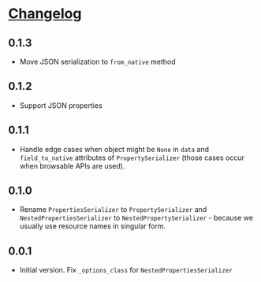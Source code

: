 # [Changelog](https://github.com/yola/drf-madprops)

## 0.1.3
* Move JSON serialization to `from_native` method

## 0.1.2
* Support JSON properties

## 0.1.1
* Handle edge cases when object might be `None` in `data` and `field_to_native`
attributes of `PropertySerializer` (those cases occur when browsable APIs
are used).

## 0.1.0
* Rename `PropertiesSerializer` to `PropertySerializer` and
`NestedPropertiesSerializer` to `NestedPropertySerializer` - because we
usually use resource names in singular form.

## 0.0.1
* Initial version. Fix `_options_class` for `NestedPropertiesSerializer`
